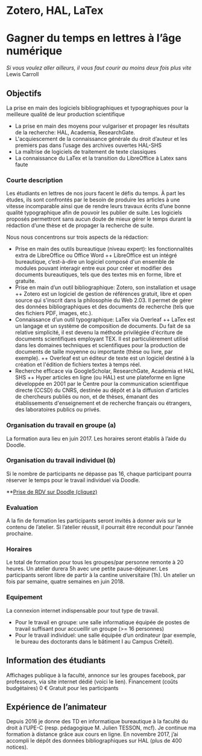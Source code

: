 # Zotero, HAL, LaTex
# Gagner du temps en lettres à l’âge numérique


_Si vous voulez aller ailleurs, il vous faut courir au moins deux fois plus vite_ 
Lewis Carroll

## Objectifs
La prise en main des logiciels bibliographiques et typographiques pour la meilleure qualité de leur production scientifique

+ La prise en main des moyens pour vulgariser et propager les résultats de la recherche: HAL, Academia, ResearchGate.
+ L'acquiescement de la connaissance générale du droit d’auteur et les premiers pas dans l’usage des archives ouvertes HAL-SHS
+ La maîtrise de logiciels de traitement de texte classiques
+ La connaissance du LaTex et la transition du LibreOffice à Latex sans faute

### Courte description
Les étudiants en lettres de nos jours facent le défis du temps. À part les études, ils sont confrontés par le besoin de produire les articles à une vitesse incomparable ainsi que de rendre leurs travaux écrits d’une bonne qualité typographique afin de pouvoir les publier de suite. Les logiciels proposés permettront sans aucun doute de mieux gérer le temps durant la rédaction d’une thèse et de propager la recherche de suite.

Nous nous concentrons sur trois aspects de la rédaction:
+ Prise en main des outils bureautique (niveau expert): les fonctionnalités extra de LibreOffice ou Office Word
++ LibreOffice est un intégré bureautique, c’est-à-dire un logiciel composé d'un ensemble de modules pouvant interagir entre eux pour créer et modifier des documents bureautiques, tels que des textes mis en forme, libre et gratuite.
+ Prise en main d’un outil bibliographique: Zotero, son installation et usage
++ Zotero est un logiciel de gestion de références gratuit, libre et open source qui s'inscrit dans la philosophie du Web 2.03. Il permet de gérer des données bibliographiques et des documents de recherche (tels que des fichiers PDF, images, etc.).
+ Connaissance d’un outil typographique: LaTex via Overleaf
++ LaTex est un langage et un système de composition de documents. Du fait de sa relative simplicité, il est devenu la méthode privilégiée d'écriture de documents scientifiques employant TEX. Il est particulièrement utilisé dans les domaines techniques et scientifiques pour la production de documents de taille moyenne ou importante (thèse ou livre, par exemple).
++ Overleaf est un éditeur de texte est un logiciel destiné à la création et l'édition de fichiers textes à temps réel.
+ Recherche efficace via GoogleScholar, ResearchGate, Academia et HAL SHS
++ Hyper articles en ligne (ou HAL) est une plateforme en ligne développée en 2001 par le Centre pour la communication scientifique directe (CCSD) du CNRS, destinée au dépôt et à la diffusion d'articles de chercheurs publiés ou non, et de thèses, émanant des établissements d'enseignement et de recherche français ou étrangers, des laboratoires publics ou privés.

### Organisation du travail en groupe (a)
La formation aura lieu en juin 2017. Les horaires seront établis à l’aide du Doodle.

### Organisation du travail individuel (b)
Si le nombre de participants ne dépasse pas 16, chaque participant pourra réserver le temps pour le travail individuel via Doodle.

**[Prise de RDV sur Doodle (cliquez)](https://doodle.com/poll/9e6v75r8fez2erd7)

### Evaluation
A la fin de formation les participants seront invités à donner avis sur le contenu de l’atelier. Si l’atelier réussit, il pourrait être reconduit pour l’année prochaine.

### Horaires
Le total de formation pour tous les groupes/par personne remonte à 20 heures. Un atelier durera 5h avec une petite pause-déjeuner. Les participants seront libre de partir à la cantine universitaire (1h).
Un atelier un fois par semaine, quatre semaines en juin 2018.

### Equipement
La connexion internet indispensable pour tout type de travail.
+ Pour le travail en groupe: une salle informatique équipée de postes de travail suffisant pour accueillir un groupe (>= 16 personnes)
+ Pour le travail individuel: une salle équipée d’un ordinateur (par exemple, le bureau des doctorants dans le bâtiment I au Campus Créteil).

## Information des étudiants
Affichages publique à la faculté, annonce sur les groupes facebook, par professeurs, via site internet dédié (voici le lien).
Financement (coûts budgétaires)
0 € Gratuit pour les participants

## Expérience de l’animateur
Depuis 2016 je donne des TD en informatique bureautique à la faculté du droit à l’UPE-C (resp. pédagogique M. Julien TESSON, mcf). Je continue ma formation à distance grâce aux cours en ligne. En novembre 2017, j’ai accompli le dépôt des données bibliographiques sur HAL (plus de 400 notices).
